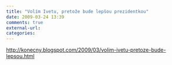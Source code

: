 ```yaml
---
title: "Volím Ivetu, pretože bude lepšou prezidentkou"
date: 2009-03-24 13:39
comments: true
external-url:
categories:
---
```

<http://konecny.blogspot.com/2009/03/volim-ivetu-pretoze-bude-lepsou.html>
